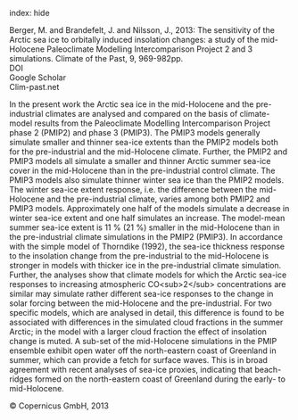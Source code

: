 index: hide

<div class="Citation">

  <div class="Citation-body">
    <div class="Citation-text">Berger, M. and Brandefelt, J. and Nilsson, J., 2013: The sensitivity of the Arctic sea ice to orbitally induced insolation changes: a study of the mid-Holocene Paleoclimate Modelling Intercomparison Project 2 and 3 simulations. <span class="Article-journal">Climate of the Past, </span><span class="Article-volume">9, </span>969-982pp.</div>
    <div class="Citation-links">
      <div class="CitationLink" data-href="https://doi.org/10.5194/cp-9-969-2013">
        <div class="CitationLink-icon CitationLink-Doi"></div>
        <div class="CitationLink-text">DOI</div>
      </div>
      <div class="CitationLink" data-href="https://scholar.google.com/scholar?q=10.5194/cp-9-969-2013">
        <div class="CitationLink-icon CitationLink-Scholar"></div>
        <div class="CitationLink-text">Google Scholar</div>
      </div>
      <div class="CitationLink" data-href="http://www.clim-past.net/9/969/2013/">
        <div class="CitationLink-icon CitationLink-Publisher"></div>
        <div class="CitationLink-text">Clim-past.net</div>
      </div>
    </div>
  </div>
</div>

In the present work the Arctic sea ice in the mid-Holocene and the pre-industrial climates are analysed and compared on the basis of climate-model results from the Paleoclimate Modelling Intercomparison Project phase 2 (PMIP2) and phase 3 (PMIP3). The PMIP3 models generally simulate smaller and thinner sea-ice extents than the PMIP2 models both for the pre-industrial and the mid-Holocene climate. Further, the PMIP2 and PMIP3 models all simulate a smaller and thinner Arctic summer sea-ice cover in the mid-Holocene than in the pre-industrial control climate. The PMIP3 models also simulate thinner winter sea ice than the PMIP2 models. The winter sea-ice extent response, i.e. the difference between the mid-Holocene and the pre-industrial climate, varies among both PMIP2 and PMIP3 models. Approximately one half of the models simulate a decrease in winter sea-ice extent and one half simulates an increase. The model-mean summer sea-ice extent is 11 % (21 %) smaller in the mid-Holocene than in the pre-industrial climate simulations in the PMIP2 (PMIP3). In accordance with the simple model of Thorndike (1992), the sea-ice thickness response to the insolation change from the pre-industrial to the mid-Holocene is stronger in models with thicker ice in the pre-industrial climate simulation. Further, the analyses show that climate models for which the Arctic sea-ice responses to increasing atmospheric CO&lt;sub&gt;2&lt;/sub&gt; concentrations are similar may simulate rather different sea-ice responses to the change in solar forcing between the mid-Holocene and the pre-industrial. For two specific models, which are analysed in detail, this difference is found to be associated with differences in the simulated cloud fractions in the summer Arctic; in the model with a larger cloud fraction the effect of insolation change is muted. A sub-set of the mid-Holocene simulations in the PMIP ensemble exhibit open water off the north-eastern coast of Greenland in summer, which can provide a fetch for surface waves. This is in broad agreement with recent analyses of sea-ice proxies, indicating that beach-ridges formed on the north-eastern coast of Greenland during the early- to mid-Holocene.

<div class="Citation-copy">
&copy; Copernicus GmbH, 2013
</div>